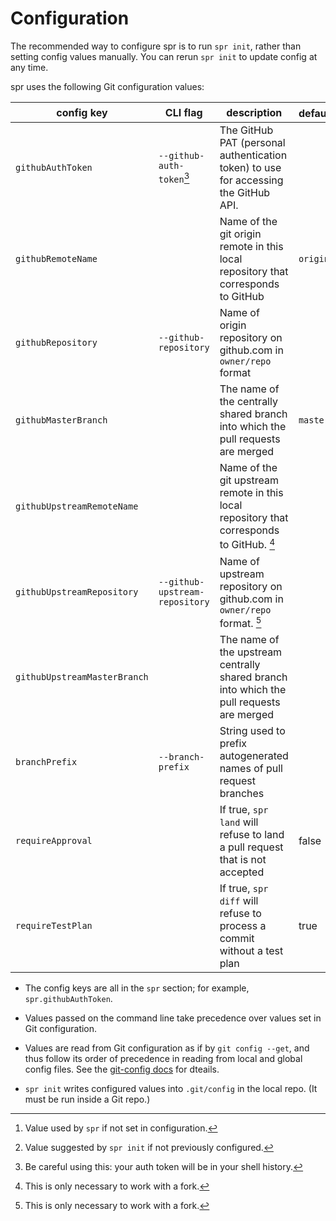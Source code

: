 # Configuration

The recommended way to configure spr is to run `spr init`, rather than setting config values manually. You can rerun `spr init` to update config at any time.

spr uses the following Git configuration values:

| config key                   | CLI flag                          | description                                                                                  | default[^default] | default in `spr init`[^initdefault]                |
| ---------------------------- | --------------------------------- | -------------------------------------------------------------------------------------------- | ----------------- | -------------------------------------------------- |
| `githubAuthToken`            | `--github-auth-token`[^cli-token] | The GitHub PAT (personal authentication token) to use for accessing the GitHub API.          |
| `githubRemoteName`           |                                   | Name of the git origin remote in this local repository that corresponds to GitHub            | `origin`          | `origin`                                           |
| `githubRepository`           | `--github-repository`             | Name of origin repository on github.com in `owner/repo` format                               |                   | extracted from the URL of the GitHub origin remote |
| `githubMasterBranch`         |                                   | The name of the centrally shared branch into which the pull requests are merged              | `master`          | taken from repository configuration on GitHub      |
| `githubUpstreamRemoteName`   |                                   | Name of the git upstream remote in this local repository that corresponds to GitHub. [^fork] |                   |                                                    |
| `githubUpstreamRepository`   | `--github-upstream-repository`    | Name of upstream repository on github.com in `owner/repo` format. [^fork]                    |                   | extracted from the URL of the GitHub remote        |
| `githubUpstreamMasterBranch` |                                   | The name of the upstream centrally shared branch into which the pull requests are merged     |                   |                                                    |
| `branchPrefix`               | `--branch-prefix`                 | String used to prefix autogenerated names of pull request branches                           |                   | `spr/GITHUB_USERNAME/`                             |
| `requireApproval`            |                                   | If true, `spr land` will refuse to land a pull request that is not accepted                  | false             |
| `requireTestPlan`            |                                   | If true, `spr diff` will refuse to process a commit without a test plan                      | true              |


- The config keys are all in the `spr` section; for example, `spr.githubAuthToken`.

- Values passed on the command line take precedence over values set in Git configuration.

- Values are read from Git configuration as if by `git config --get`, and thus follow its order of precedence in reading from local and global config files. See the [git-config docs](https://git-scm.com/docs/git-config) for dteails.

- `spr init` writes configured values into `.git/config` in the local repo. (It must be run inside a Git repo.)

[^default]: Value used by `spr` if not set in configuration.

[^initdefault]: Value suggested by `spr init` if not previously configured.

[^fork]: This is only necessary to work with a fork.

[^cli-token]: Be careful using this: your auth token will be in your shell history.
